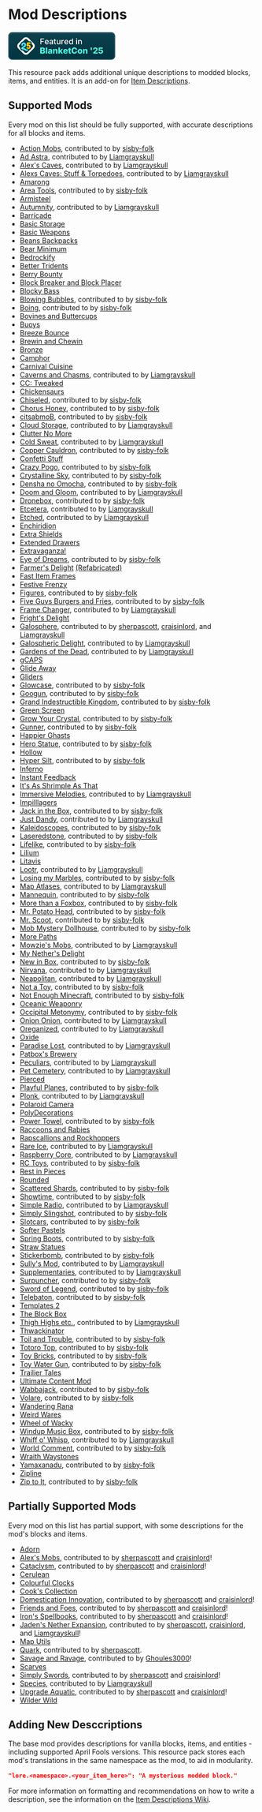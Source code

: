# Mod Descriptions
<a href='https://modfest.net/vanity/bc25'><img height="56" src="https://raw.githubusercontent.com/worldwidepixel/badges/refs/heads/main/bc25/featured_in/cozy.svg"></a>

This resource pack adds additional unique descriptions to modded blocks, items, and entities. It is an add-on for [Item Descriptions](https://modrinth.com/mod/item-descriptions).

## Supported Mods
Every mod on this list should be fully supported, with accurate descriptions for all blocks and items.

- [Action Mobs](https://modrinth.com/mod/action-mobs), contributed to by [sisby-folk](https://modrinth.com/user/sisby-folk)
- [Ad Astra](https://modrinth.com/mod/ad-astra), contributed to by [Liamgrayskull](https://github.com/Liamgrayskull)
- [Alex's Caves](https://modrinth.com/mod/alexs-caves), contributed to by [Liamgrayskull](https://github.com/Liamgrayskull)
- [Alexs Caves: Stuff & Torpedoes](https://modrinth.com/mod/alexscaves-torpedoes), contributed to by [Liamgrayskull](https://github.com/Liamgrayskull)
- [Amarong](https://modrinth.com/mod/amarong)
- [Area Tools](https://modrinth.com/mod/area-tools), contributed to by [sisby-folk](https://modrinth.com/user/sisby-folk)
- [Armisteel](https://modrinth.com/mod/armisteel)
- [Autumnity](https://modrinth.com/mod/autumnity), contributed to by [Liamgrayskull](https://github.com/Liamgrayskull)
- [Barricade](https://modrinth.com/mod/barricade)
- [Basic Storage](https://modrinth.com/mod/basic-storage)
- [Basic Weapons](https://modrinth.com/mod/basic-weapons)
- [Beans Backpacks](https://modrinth.com/mod/beans-backpacks)
- [Bear Minimum](https://modrinth.com/mod/bear-minimum)
- [Bedrockify](https://modrinth.com/mod/bedrockify)
- [Better Tridents](https://modrinth.com/mod/better-tridents)
- [Berry Bounty](https://modrinth.com/mod/berry-bounty)
- [Block Breaker and Block Placer](https://modrinth.com/mod/breakerplacer)
- [Blocky Bass](https://modrinth.com/mod/blocky-bass)
- [Blowing Bubbles](https://modrinth.com/mod/blowing-bubbles), contributed to by [sisby-folk](https://modrinth.com/user/sisby-folk)
- [Boing](https://modrinth.com/mod/boing), contributed to by [sisby-folk](https://modrinth.com/user/sisby-folk)
- [Bovines and Buttercups](https://modrinth.com/mod/bovines-and-buttercups)
- [Buoys](https://modrinth.com/mod/buoys)
- [Breeze Bounce](https://modrinth.com/mod/breeze-bounce)
- [Brewin and Chewin](https://modrinth.com/mod/brewin-and-chewin)
- [Bronze](https://modrinth.com/mod/bronze)
- [Camphor](https://modrinth.com/mod/camphor)
- [Carnival Cuisine](https://modrinth.com/mod/carnival-cuisine)
- [Caverns and Chasms](https://modrinth.com/mod/caverns-and-chasms), contributed to by [Liamgrayskull](https://github.com/Liamgrayskull)
- [CC: Tweaked](https://modrinth.com/mod/cc-tweaked)
- [Chickensaurs](https://modrinth.com/mod/chickensaurs)
- [Chiseled](https://modrinth.com/mod/chiseled-mod), contributed to by [sisby-folk](https://modrinth.com/user/sisby-folk)
- [Chorus Honey](https://modrinth.com/mod/chorus-honey), contributed to by [sisby-folk](https://modrinth.com/user/sisby-folk)
- [citsabmoB](https://modrinth.com/mod/citsabmob), contributed to by [sisby-folk](https://modrinth.com/user/sisby-folk)
- [Cloud Storage](https://modrinth.com/mod/alexs-cloud-storage), contributed to by [Liamgrayskull](https://github.com/Liamgrayskull)
- [Clutter No More](https://modrinth.com/mod/clutter-no-more)
- [Cold Sweat](https://modrinth.com/mod/cold-sweat), contributed to by [Liamgrayskull](https://github.com/Liamgrayskull)
- [Copper Cauldron](https://modrinth.com/mod/copper-cauldron), contributed to by [sisby-folk](https://modrinth.com/user/sisby-folk)
- [Confetti Stuff](https://modrinth.com/mod/confetti-stuff)
- [Crazy Pogo](https://modrinth.com/mod/crazy-pogo), contributed to by [sisby-folk](https://modrinth.com/user/sisby-folk)
- [Crystalline Sky](https://modrinth.com/mod/crystalline-sky), contributed to by [sisby-folk](https://modrinth.com/user/sisby-folk)
- [Densha no Omocha](https://modrinth.com/mod/densha-no-omocha), contributed to by [sisby-folk](https://modrinth.com/user/sisby-folk)
- [Doom and Gloom](https://modrinth.com/mod/doom-gloom), contributed to by [Liamgrayskull](https://github.com/Liamgrayskull)
- [Dronebox](https://modrinth.com/mod/dronebox), contributed to by [sisby-folk](https://modrinth.com/user/sisby-folk)
- [Etcetera](https://modrinth.com/mod/etcetera), contributed to by [Liamgrayskull](https://github.com/Liamgrayskull)
- [Etched](https://modrinth.com/mod/etched), contributed to by [Liamgrayskull](https://github.com/Liamgrayskull)
- [Enchiridion](https://modrinth.com/mod/enchiridion)
- [Extra Shields](https://modrinth.com/mod/extra-shields)
- [Extended Drawers](https://modrinth.com/mod/extended-drawers)
- [Extravaganza!](https://modrinth.com/mod/extravaganza)
- [Eye of Dreams](https://modrinth.com/mod/eye-of-dreams), contributed to by [sisby-folk](https://modrinth.com/user/sisby-folk)
- [Farmer's Delight](https://modrinth.com/mod/farmers-delight) [(Refabricated)](https://modrinth.com/mod/farmers-delight-refabricated)
- [Fast Item Frames](https://modrinth.com/mod/fast-item-frames)
- [Festive Frenzy](https://modrinth.com/mod/festive-frenzy)
- [Figures](https://modrinth.com/mod/blowing-bubbles), contributed to by [sisby-folk](https://modrinth.com/user/sisby-folk)
- [Five Guys Burgers and Fries](https://modrinth.com/mod/five-guys-burgers-and-fries), contributed to by [sisby-folk](https://modrinth.com/user/sisby-folk)
- [Frame Changer](https://modrinth.com/mod/frame-changer), contributed to by [Liamgrayskull](https://github.com/Liamgrayskull)
- [Fright's Delight](https://modrinth.com/mod/frights-delight)
- [Galosphere](https://modrinth.com/mod/galosphere), contributed to by [sherpascott](https://github.com/sherpascott), [craisinlord](https://www.curseforge.com/members/craisinlord/projects), and [Liamgrayskull](https://github.com/Liamgrayskull)
- [Galospheric Delight](https://modrinth.com/mod/galospheric-delight), contributed to by [Liamgrayskull](https://github.com/Liamgrayskull)
- [Gardens of the Dead](https://modrinth.com/mod/gardens-of-the-dead), contributed to by [Liamgrayskull](https://github.com/Liamgrayskull)
- [gCAPS](https://modrinth.com/mod/gcaps)
- [Glide Away](https://modrinth.com/mod/glide-away)
- [Gliders](https://modrinth.com/mod/gliders)
- [Glowcase](https://modrinth.com/mod/glowcase), contributed to by [sisby-folk](https://modrinth.com/user/sisby-folk)
- [Googun](https://modrinth.com/mod/googun), contributed to by [sisby-folk](https://modrinth.com/user/sisby-folk)
- [Grand Indestructible Kingdom](https://modrinth.com/mod/grand-indestructible-kingdom), contributed to by [sisby-folk](https://modrinth.com/user/sisby-folk)
- [Green Screen](https://modrinth.com/mod/green-screen)
- [Grow Your Crystal](https://modrinth.com/mod/grow-your-crystal), contributed to by [sisby-folk](https://modrinth.com/user/sisby-folk)
- [Gunner](https://modrinth.com/mod/gunner), contributed to by [sisby-folk](https://modrinth.com/user/sisby-folk)
- [Happier Ghasts](https://modrinth.com/mod/happier-ghasts)
- [Hero Statue](https://modrinth.com/mod/hero-statue), contributed to by [sisby-folk](https://modrinth.com/user/sisby-folk)
- [Hollow](https://modrinth.com/mod/hollow)
- [Hyper Silt](https://modrinth.com/mod/hyper-silt), contributed to by [sisby-folk](https://modrinth.com/user/sisby-folk)
- [Inferno](https://modrinth.com/mod/inferno)
- [Instant Feedback](https://modrinth.com/mod/instant-feedback)
- [It's As Shrimple As That](https://modrinth.com/mod/its-as-shrimple-as-that)
- [Immersive Melodies](https://modrinth.com/mod/immersive-melodies), contributed to by [Liamgrayskull](https://github.com/Liamgrayskull)
- [Impilllagers](https://modrinth.com/mod/impillagers)
- [Jack in the Box](https://modrinth.com/mod/jack-in-the-box), contributed to by [sisby-folk](https://modrinth.com/user/sisby-folk)
- [Just Dandy](https://modrinth.com/mod/just-dandy), contributed to by [Liamgrayskull](https://github.com/Liamgrayskull)
- [Kaleidoscopes](https://modrinth.com/mod/kaleidoscopes), contributed to by [sisby-folk](https://modrinth.com/user/sisby-folk)
- [Laseredstone](https://modrinth.com/mod/laseredstone), contributed to by [sisby-folk](https://modrinth.com/user/sisby-folk)
- [Lifelike](https://modrinth.com/mod/lifelike), contributed to by [sisby-folk](https://modrinth.com/user/sisby-folk)
- [Lilium](https://modrinth.com/mod/lilium)
- [Litavis](https://modrinth.com/mod/litavis)
- [Lootr](https://modrinth.com/mod/lootr), contributed to by [Liamgrayskull](https://github.com/Liamgrayskull)
- [Losing my Marbles](https://modrinth.com/mod/losing-my-marbles), contributed to by [sisby-folk](https://modrinth.com/user/sisby-folk)
- [Map Atlases](https://modrinth.com/mod/map-atlases), contributed to by [Liamgrayskull](https://github.com/Liamgrayskull)
- [Mannequin](https://modrinth.com/mod/manikin), contributed to by [sisby-folk](https://modrinth.com/user/sisby-folk)
- [More than a Foxbox](https://modrinth.com/mod/more_than_a_foxbox), contributed to by [sisby-folk](https://modrinth.com/user/sisby-folk)
- [Mr. Potato Head](https://modrinth.com/mod/potato-head), contributed to by [sisby-folk](https://modrinth.com/user/sisby-folk)
- [Mr. Scoot](https://modrinth.com/mod/evl-toys), contributed to by [sisby-folk](https://modrinth.com/user/sisby-folk)
- [Mob Mystery Dollhouse](https://modrinth.com/mod/mob-mystery-dollhouse), contributed to by [sisby-folk](https://modrinth.com/user/sisby-folk)
- [More Paths](https://modrinth.com/mod/more-paths)
- [Mowzie's Mobs](https://modrinth.com/mod/mowzies-mobs), contributed to by [Liamgrayskull](https://github.com/Liamgrayskull)
- [My Nether's Delight](https://modrinth.com/mod/my-nethers-delight)
- [New in Box](https://modrinth.com/mod/new-in-box), contributed to by [sisby-folk](https://modrinth.com/user/sisby-folk)
- [Nirvana](https://www.curseforge.com/minecraft/mc-mods/nirvana), contributed to by [Liamgrayskull](https://github.com/Liamgrayskull)
- [Neapolitan](https://modrinth.com/mod/neapolitan), contributed to by [Liamgrayskull](https://github.com/Liamgrayskull)
- [Not a Toy](https://modrinth.com/mod/not-a-toy), contributed to by [sisby-folk](https://modrinth.com/user/sisby-folk)
- [Not Enough Minecraft](https://modrinth.com/mod/not-enough-minecraft), contributed to by [sisby-folk](https://modrinth.com/user/sisby-folk)
- [Oceanic Weaponry](https://modrinth.com/mod/oceanic-weaponry)
- [Occipital Metonymy](https://modrinth.com/mod/occipital-metonymy), contributed to by [sisby-folk](https://modrinth.com/user/sisby-folk)
- [Onion Onion](https://modrinth.com/mod/onion-onion), contributed to by [Liamgrayskull](https://github.com/Liamgrayskull)
- [Oreganized](https://modrinth.com/mod/oreganized), contributed to by [Liamgrayskull](https://github.com/Liamgrayskull)
- [Oxide](https://modrinth.com/mod/oxide)
- [Paradise Lost](https://modrinth.com/mod/paradise-lost), contributed to by [Liamgrayskull](https://github.com/Liamgrayskull)
- [Patbox's Brewery](https://modrinth.com/mod/brewery)
- [Peculiars](https://modrinth.com/mod/peculiars), contributed to by [Liamgrayskull](https://github.com/Liamgrayskull)
- [Pet Cemetery](https://modrinth.com/mod/pet-cemetery), contributed to by [Liamgrayskull](https://github.com/Liamgrayskull)
- [Pierced](https://modrinth.com/mod/pierced)
- [Playful Planes](https://modrinth.com/mod/playful-planes), contributed to by [sisby-folk](https://modrinth.com/user/sisby-folk)
- [Plonk](https://modrinth.com/mod/plonk), contributed to by [Liamgrayskull](https://github.com/Liamgrayskull)
- [Polaroid Camera](https://modrinth.com/mod/polaroid-camera)
- [PolyDecorations](https://modrinth.com/mod/polydecorations)
- [Power Towel](https://modrinth.com/mod/power-towel), contributed to by [sisby-folk](https://modrinth.com/user/sisby-folk)
- [Raccoons and Rabies](https://modrinth.com/mod/raccoons-rabies)
- [Rapscallions and Rockhoppers](https://modrinth.com/mod/rapscallions-and-rockhoppers)
- [Rare Ice](https://modrinth.com/mod/rare-ice), contributed to by [Liamgrayskull](https://github.com/Liamgrayskull)
- [Raspberry Core](https://modrinth.com/mod/raspberry-core), contributed to by [Liamgrayskull](https://github.com/Liamgrayskull)
- [RC Toys](https://modrinth.com/mod/rc-toys), contributed to by [sisby-folk](https://modrinth.com/user/sisby-folk)
- [Rest in Pieces](https://modrinth.com/mod/rest-in-pieces)
- [Rounded](https://modrinth.com/mod/rounded-mod)
- [Scattered Shards](https://modrinth.com/mod/scattered-shards), contributed to by [sisby-folk](https://modrinth.com/user/sisby-folk)
- [Showtime](https://modrinth.com/mod/showtime), contributed to by [sisby-folk](https://modrinth.com/user/sisby-folk)
- [Simple Radio](https://modrinth.com/mod/simple-radio), contributed to by [Liamgrayskull](https://github.com/Liamgrayskull)
- [Simply Slingshot](https://modrinth.com/mod/simply-slingshot), contributed to by [sisby-folk](https://modrinth.com/user/sisby-folk)
- [Slotcars](https://modrinth.com/mod/slotcars), contributed to by [sisby-folk](https://modrinth.com/user/sisby-folk)
- [Softer Pastels](https://modrinth.com/mod/softer-pastels)
- [Spring Boots](https://modrinth.com/mod/spring-boots), contributed to by [sisby-folk](https://modrinth.com/user/sisby-folk)
- [Straw Statues](https://modrinth.com/mod/straw-statues)
- [Stickerbomb](https://modrinth.com/mod/stickerbomb), contributed to by [sisby-folk](https://modrinth.com/user/sisby-folk)
- [Sully's Mod](https://modrinth.com/mod/sullysmod), contributed to by [Liamgrayskull](https://github.com/Liamgrayskull)
- [Supplementaries](https://modrinth.com/mod/supplementaries), contributed to by [Liamgrayskull](https://github.com/Liamgrayskull)
- [Surpuncher](https://modrinth.com/mod/surpuncher), contributed to by [sisby-folk](https://modrinth.com/user/sisby-folk)
- [Sword of Legend](https://modrinth.com/mod/sword-of-legend), contributed to by [sisby-folk](https://modrinth.com/user/sisby-folk)
- [Telebaton](https://modrinth.com/mod/telebaton), contributed to by [sisby-folk](https://modrinth.com/user/sisby-folk)
- [Templates 2](https://modrinth.com/mod/templates-2)
- [The Block Box](https://modrinth.com/mod/the-block-box)
- [Thigh Highs etc.](https://modrinth.com/mod/thigh-highs-etc), contributed to by [Liamgrayskull](https://github.com/Liamgrayskull)
- [Thwackinator](https://modrinth.com/mod/thwackinator)
- [Toil and Trouble](https://modrinth.com/mod/toil-and-trouble), contributed to by [sisby-folk](https://modrinth.com/user/sisby-folk)
- [Totoro Top](https://modrinth.com/mod/totoro_top), contributed to by [sisby-folk](https://modrinth.com/user/sisby-folk)
- [Toy Bricks](https://modrinth.com/mod/toy-bricks), contributed to by [sisby-folk](https://modrinth.com/user/sisby-folk)
- [Toy Water Gun](https://modrinth.com/mod/toy-water-gun), contributed to by [sisby-folk](https://modrinth.com/user/sisby-folk)
- [Trailier Tales](https://modrinth.com/mod/trailier-tales)
- [Ultimate Content Mod](https://modrinth.com/mod/ultimate-content-mod)
- [Wabbajack](https://modrinth.com/mod/wabbajack), contributed to by [sisby-folk](https://modrinth.com/user/sisby-folk)
- [Volare](https://modrinth.com/mod/volare), contributed to by [sisby-folk](https://modrinth.com/user/sisby-folk)
- [Wandering Rana](https://modrinth.com/mod/wandering-rana)
- [Weird Wares](https://modrinth.com/mod/weird-wares)
- [Wheel of Wacky](https://modrinth.com/mod/wheel-of-wacky)
- [Windup Music Box](https://modrinth.com/mod/windup-music-box), contributed to by [sisby-folk](https://modrinth.com/user/sisby-folk)
- [Whiff o' Whisp](https://modrinth.com/mod/whiffowisp), contributed to by [Liamgrayskull](https://github.com/Liamgrayskull)
- [World Comment](https://modrinth.com/mod/world-comment), contributed to by [sisby-folk](https://modrinth.com/user/sisby-folk)
- [Wraith Waystones](https://modrinth.com/mod/fwaystones)
- [Yamaxanadu](https://modrinth.com/mod/yamaxanadu), contributed to by [sisby-folk](https://modrinth.com/user/sisby-folk)
- [Zipline](https://modrinth.com/mod/zipline)
- [Zip to It](https://modrinth.com/mod/zip-to-it), contributed to by [sisby-folk](https://modrinth.com/user/sisby-folk)


## Partially Supported Mods
Every mod on this list has partial support, with some descriptions for the mod's blocks and items.

- [Adorn](https://modrinth.com/mod/adorn)
- [Alex's Mobs](https://modrinth.com/mod/alexs-mobs), contributed to by [sherpascott](https://github.com/sherpascott) and [craisinlord](https://www.curseforge.com/members/craisinlord/projects)!
- [Cataclysm](https://modrinth.com/mod/catacylsm), contributed to by [sherpascott](https://github.com/sherpascott) and [craisinlord](https://www.curseforge.com/members/craisinlord/projects)!
- [Cerulean](https://modrinth.com/mod/cerulean)
- [Colourful Clocks](https://modrinth.com/mod/colourful-clocks)
- [Cook's Collection](https://modrinth.com/mod/cooks-collection)
- [Domestication Innovation](https://modrinth.com/mod/domestication-innovation), contributed to by [sherpascott](https://github.com/sherpascott) and [craisinlord](https://www.curseforge.com/members/craisinlord/projects)!
- [Friends and Foes](https://modrinth.com/mod/friends-and-foes), contributed to by [sherpascott](https://github.com/sherpascott) and [craisinlord](https://www.curseforge.com/members/craisinlord/projects)!
- [Iron's Spellbooks](https://modrinth.com/mod/irons-spellbooks), contributed to by [sherpascott](https://github.com/sherpascott) and [craisinlord](https://www.curseforge.com/members/craisinlord/projects)!
- [Jaden's Nether Expansion](https://modrinth.com/mod/jadens-nether-expansion), contributed to by [sherpascott](https://github.com/sherpascott), [craisinlord](https://www.curseforge.com/members/craisinlord/projects), and [Liamgrayskull](https://github.com/Liamgrayskull)!
- [Map Utils](https://modrinth.com/mod/map-utils)
- [Quark](https://modrinth.com/mod/quark), contributed to by [sherpascott](https://github.com/sherpascott).
- [Savage and Ravage](https://modrinth.com/mod/jadens-nether-expansion), contributed to by [Ghoules3000](https://modrinth.com/user/Ghoules3000)!
- [Scarves](https://modrinth.com/mod/scarves)
- [Simply Swords](https://modrinth.com/mod/simply-swords), contributed to by [sherpascott](https://github.com/sherpascott) and [craisinlord](https://www.curseforge.com/members/craisinlord/projects)!
- [Species](https://modrinth.com/mod/species), contributed to by [Liamgrayskull](https://github.com/Liamgrayskull)
- [Upgrade Aquatic](https://modrinth.com/mod/upgrade-aquatic), contributed to by [sherpascott](https://github.com/sherpascott) and [craisinlord](https://www.curseforge.com/members/craisinlord/projects)!
- [Wilder Wild](https://modrinth.com/mod/wilder-wild)


## Adding New Desccriptions

The base mod provides descriptions for vanilla blocks, items, and entities - including supported April Fools versions. This resource pack stores each mod's translations in the same namespace as the mod, to aid in modularity.

```json
"lore.<namespace>.<your_item_here>": "A mysterious modded block."
```

For more information on formatting and recommendations on how to write a description, see the information on the [Item Descriptions Wiki](https://moddedmc.wiki/en/project/item-descriptions/docs/Writing-Descriptions).
